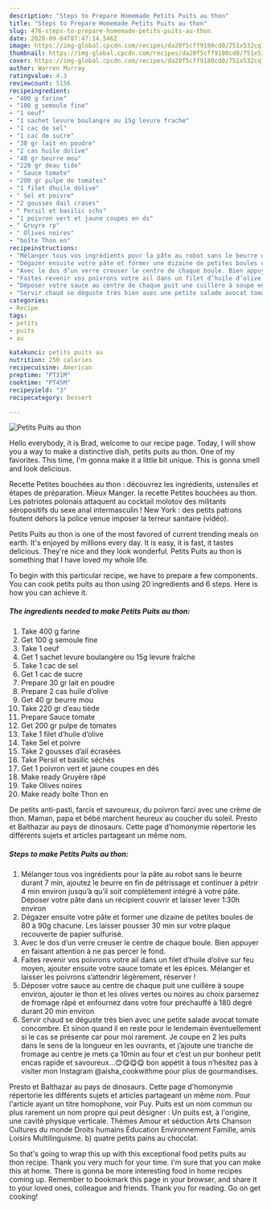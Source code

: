 ```yaml
---
description: "Steps to Prepare Homemade Petits Puits au thon"
title: "Steps to Prepare Homemade Petits Puits au thon"
slug: 476-steps-to-prepare-homemade-petits-puits-au-thon
date: 2020-09-04T07:47:14.546Z
image: https://img-global.cpcdn.com/recipes/da20f5cff9180cd0/751x532cq70/petits-puits-au-thon-photo-principale-de-la-recette.jpg
thumbnail: https://img-global.cpcdn.com/recipes/da20f5cff9180cd0/751x532cq70/petits-puits-au-thon-photo-principale-de-la-recette.jpg
cover: https://img-global.cpcdn.com/recipes/da20f5cff9180cd0/751x532cq70/petits-puits-au-thon-photo-principale-de-la-recette.jpg
author: Warren Murray
ratingvalue: 4.3
reviewcount: 5156
recipeingredient:
- "400 g farine"
- "100 g semoule fine"
- "1 oeuf"
- "1 sachet levure boulangre ou 15g levure frache"
- "1 cac de sel"
- "1 cac de sucre"
- "30 gr lait en poudre"
- "2 cas huile dolive"
- "40 gr beurre mou"
- "220 gr deau tide"
- " Sauce tomate"
- "200 gr pulpe de tomates"
- "1 filet dhuile dolive"
- " Sel et poivre"
- "2 gousses dail crases"
- " Persil et basilic schs"
- "1 poivron vert et jaune coupes en ds"
- " Gruyre rp"
- " Olives noires"
- "boîte Thon en"
recipeinstructions:
- "Mélanger tous vos ingrédients pour la pâte au robot sans le beurre durant 7 min, ajoutez le beurre en fin de pétrissage et continuer à pétrir 4 min environ jusqu’à qu’il soit complètement intégré à votre pâte. Déposer votre pâte dans un récipient couvrir et laisser lever 1:30h environ"
- "Dégazer ensuite votre pâte et former une dizaine de petites boules de 80 à 90g chacune. Les laisser pousser 30 min sur votre plaque recouverte de papier sulfurisé."
- "Avec le dos d’un verre creuser le centre de chaque boule. Bien appuyer en faisant attention à ne pas percer le fond."
- "Faites revenir vos poivrons votre ail dans un filet d’huile d’olive sur feu moyen, ajouter ensuite votre sauce tomate et les épices. Mélanger et laisser les poivrons s’attendrir légèrement, réserver !"
- "Déposer votre sauce au centre de chaque puit une cuillère à soupe environ, ajouter le thon et les olives vertes ou noires au choix parsemez de fromage râpé et enfournez dans votre four préchauffé à 180 degré durant 20 min environ"
- "Servir chaud se déguste très bien avec une petite salade avocat tomate concombre. Et sinon quand il en reste pour le lendemain éventuellement si le cas se présente car pour moi rarement. Je coupe en 2 les puits dans le sens de la longueur en les ouvrants, et j’ajoute une tranche de fromage au centre je mets ça 10min au four et c’est un pur bonheur petit encas rapide et savoureux...😊😋😋😋 bon appétit à tous n’hésitez pas à visiter mon Instagram @aisha_cookwithme pour plus de gourmandises."
categories:
- Recipe
tags:
- petits
- puits
- au

katakunci: petits puits au 
nutrition: 250 calories
recipecuisine: American
preptime: "PT31M"
cooktime: "PT45M"
recipeyield: "3"
recipecategory: Dessert

---
```



![Petits Puits au thon](https://img-global.cpcdn.com/recipes/da20f5cff9180cd0/751x532cq70/petits-puits-au-thon-photo-principale-de-la-recette.jpg)

Hello everybody, it is Brad, welcome to our recipe page. Today, I will show you a way to make a distinctive dish, petits puits au thon. One of my favorites. This time, I'm gonna make it a little bit unique. This is gonna smell and look delicious.

Recette Petites bouchées au thon : découvrez les ingrédients, ustensiles et étapes de préparation. Mieux Manger. la recette Petites bouchées au thon. Les patriotes polonais attaquent au cocktail molotov des militants séropositifs du sexe anal intermasculin ! New York : des petits patrons foutent dehors la police venue imposer la terreur sanitaire (vidéo).

Petits Puits au thon is one of the most favored of current trending meals on earth. It's enjoyed by millions every day. It is easy, it is fast, it tastes delicious. They're nice and they look wonderful. Petits Puits au thon is something that I have loved my whole life.


To begin with this particular recipe, we have to prepare a few components. You can cook petits puits au thon using 20 ingredients and 6 steps. Here is how you can achieve it.

<!--inarticleads1-->

##### The ingredients needed to make Petits Puits au thon:

1. Take 400 g farine
1. Get 100 g semoule fine
1. Take 1 oeuf
1. Get 1 sachet levure boulangère ou 15g levure fraîche
1. Take 1 cac de sel
1. Get 1 cac de sucre
1. Prepare 30 gr lait en poudre
1. Prepare 2 cas huile d’olive
1. Get 40 gr beurre mou
1. Take 220 gr d’eau tiède
1. Prepare  Sauce tomate
1. Get 200 gr pulpe de tomates
1. Take 1 filet d’huile d’olive
1. Take  Sel et poivre
1. Take 2 gousses d’ail écrasées
1. Take  Persil et basilic séchés
1. Get 1 poivron vert et jaune coupes en dés
1. Make ready  Gruyère râpé
1. Take  Olives noires
1. Make ready boîte Thon en


De petits anti-pasti, farcis et savoureux, du poivron farci avec une crème de thon. Maman, papa et bébé marchent heureux au coucher du soleil. Presto et Balthazar au pays de dinosaurs. Cette page d&#39;homonymie répertorie les différents sujets et articles partageant un même nom. 

<!--inarticleads2-->

##### Steps to make Petits Puits au thon:

1. Mélanger tous vos ingrédients pour la pâte au robot sans le beurre durant 7 min, ajoutez le beurre en fin de pétrissage et continuer à pétrir 4 min environ jusqu’à qu’il soit complètement intégré à votre pâte. Déposer votre pâte dans un récipient couvrir et laisser lever 1:30h environ
1. Dégazer ensuite votre pâte et former une dizaine de petites boules de 80 à 90g chacune. Les laisser pousser 30 min sur votre plaque recouverte de papier sulfurisé.
1. Avec le dos d’un verre creuser le centre de chaque boule. Bien appuyer en faisant attention à ne pas percer le fond.
1. Faites revenir vos poivrons votre ail dans un filet d’huile d’olive sur feu moyen, ajouter ensuite votre sauce tomate et les épices. Mélanger et laisser les poivrons s’attendrir légèrement, réserver !
1. Déposer votre sauce au centre de chaque puit une cuillère à soupe environ, ajouter le thon et les olives vertes ou noires au choix parsemez de fromage râpé et enfournez dans votre four préchauffé à 180 degré durant 20 min environ
1. Servir chaud se déguste très bien avec une petite salade avocat tomate concombre. Et sinon quand il en reste pour le lendemain éventuellement si le cas se présente car pour moi rarement. Je coupe en 2 les puits dans le sens de la longueur en les ouvrants, et j’ajoute une tranche de fromage au centre je mets ça 10min au four et c’est un pur bonheur petit encas rapide et savoureux...😊😋😋😋 bon appétit à tous n’hésitez pas à visiter mon Instagram @aisha_cookwithme pour plus de gourmandises.


Presto et Balthazar au pays de dinosaurs. Cette page d&#39;homonymie répertorie les différents sujets et articles partageant un même nom. Pour l&#39;article ayant un titre homophone, voir Puy. Puits est un nom commun ou plus rarement un nom propre qui peut désigner : Un puits est, à l&#39;origine, une cavité physique verticale. Thèmes Amour et séduction Arts Chanson Cultures du monde Droits humains Éducation Environnement Famille, amis Loisirs Multilinguisme. b) quatre petits pains au chocolat. 

So that's going to wrap this up with this exceptional food petits puits au thon recipe. Thank you very much for your time. I'm sure that you can make this at home. There is gonna be more interesting food in home recipes coming up. Remember to bookmark this page in your browser, and share it to your loved ones, colleague and friends. Thank you for reading. Go on get cooking!
